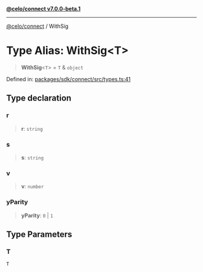 [**@celo/connect v7.0.0-beta.1**](../README.md)

***

[@celo/connect](../globals.md) / WithSig

# Type Alias: WithSig\<T\>

> **WithSig**\<`T`\> = `T` & `object`

Defined in: [packages/sdk/connect/src/types.ts:41](https://github.com/celo-org/developer-tooling/blob/master/packages/sdk/connect/src/types.ts#L41)

## Type declaration

### r

> **r**: `string`

### s

> **s**: `string`

### v

> **v**: `number`

### yParity

> **yParity**: `0` \| `1`

## Type Parameters

### T

`T`
